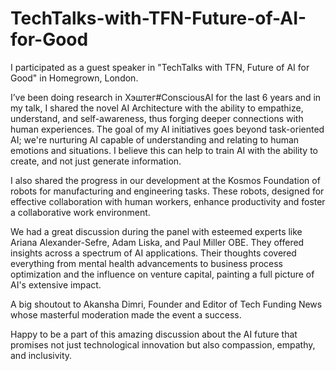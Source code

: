 # TechTalks-with-TFN-Future-of-AI-for-Good

I participated as a guest speaker in "TechTalks with TFN, Future of AI for Good" in Homegrown, London. 

I’ve been doing research in Хэштег#ConsciousAI for the last 6 years and in my talk, I shared the novel AI Architecture with the ability to empathize, understand, and self-awareness, thus forging deeper connections with human experiences. The goal of my AI initiatives goes beyond task-oriented AI; we're nurturing AI capable of understanding and relating to human emotions and situations. I believe this can help to train AI with the ability to create, and not just generate information.

I also shared the progress in our development at the Kosmos Foundation of robots for manufacturing and engineering tasks. These robots, designed for effective collaboration with human workers, enhance productivity and foster a collaborative work environment.

We had a great discussion during the panel with esteemed experts like Ariana Alexander-Sefre, Adam Liska, and Paul Miller OBE. They offered insights across a spectrum of AI applications. Their thoughts covered everything from mental health advancements to business process optimization and the influence on venture capital, painting a full picture of AI's extensive impact.

A big shoutout to Akansha Dimri, Founder and Editor of Tech Funding News  whose masterful moderation made the event a success. 

Happy to be a part of this amazing discussion about the AI future that promises not just technological innovation but also compassion, empathy, and inclusivity.
